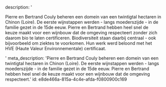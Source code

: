 description: '<p>Pierre en Bertrand&nbsp;Couly&nbsp;beheren een domein van een twintigtal hectaren in Chinon (Loire). De eerste wijnstappen werden - langs moederszijde - in de familie gezet in de 15de eeuw. Pierre en Bertrand hebben heel snel de keuze maakt voor een wijnbouw dat de omgeving respecteert zonder zich daarom bio te laten certificeren. Biodiversiteit staan daarbij centraal - ook bijvoorbeeld om ziektes te voorkomen. Hun werk werd beloond met het HVE (Haute Valeur Environnementale) certificaat.</p>'
meta_description: 'Pierre en Bertrand Couly beheren een domein van een twintigtal hectaren in Chinon (Loire). De eerste wijnstappen werden - langs moederszijde - in de familie gezet in de 15de eeuw. Pierre en Bertrand hebben heel snel de keuze maakt voor een wijnbouw dat de omgeving respecteert.'
id: e8de466a-815a-4c4e-afda-f0800900c169
